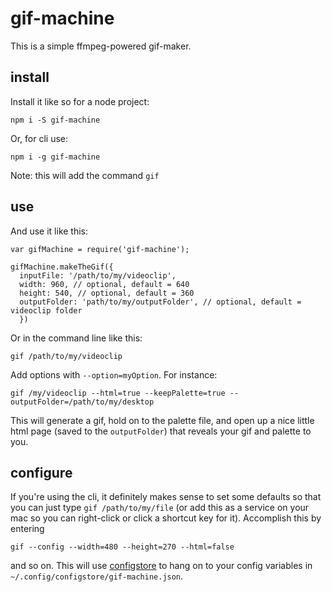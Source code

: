 # gif-machine
This is a simple ffmpeg-powered gif-maker.  

## install
Install it like so for a node project:
```
npm i -S gif-machine
```
Or, for cli use:
```
npm i -g gif-machine
```
Note: this will add the command `gif`
## use
And use it like this:
```
var gifMachine = require('gif-machine');

gifMachine.makeTheGif({
  inputFile: '/path/to/my/videoclip',
  width: 960, // optional, default = 640
  height: 540, // optional, default = 360
  outputFolder: 'path/to/my/outputFolder', // optional, default = videoclip folder
  })
```
Or in the command line like this:
```
gif /path/to/my/videoclip
```
Add options with `--option=myOption`.  For instance:
```
gif /my/videoclip --html=true --keepPalette=true --outputFolder=/path/to/my/desktop
```
This will generate a gif, hold on to the palette file, and open up a nice little html page (saved to the `outputFolder`) that reveals your gif and palette to you.

## configure
If you're using the cli, it definitely makes sense to set some defaults so that you can just type `gif /path/to/my/file` (or add this as a service on your mac so you can right-click or click a shortcut key for it).  Accomplish this by entering
```
gif --config --width=480 --height=270 --html=false
```
and so on.  This will use [configstore](https://www.npmjs.com/package/configstore) to hang on to your config variables in `~/.config/configstore/gif-machine.json`.
